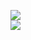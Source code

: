 [![](https://img.shields.io/badge/Made%20With-Github%20Spray-lightgrey.svg?style=for-the-badge&logo=github)](https://github.com/Annihil/github-spray#6555)  
[![](https://i.imgur.com/2DrTn0Z.gif)](https://github.com/Annihil/github-spray)